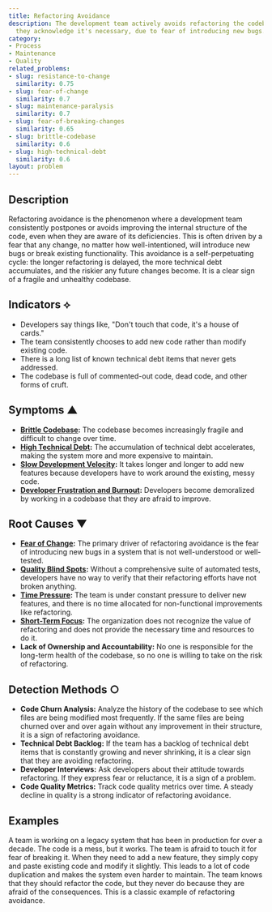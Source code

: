 ```yaml
---
title: Refactoring Avoidance
description: The development team actively avoids refactoring the codebase, even when
  they acknowledge it's necessary, due to fear of introducing new bugs.
category:
- Process
- Maintenance
- Quality
related_problems:
- slug: resistance-to-change
  similarity: 0.75
- slug: fear-of-change
  similarity: 0.7
- slug: maintenance-paralysis
  similarity: 0.7
- slug: fear-of-breaking-changes
  similarity: 0.65
- slug: brittle-codebase
  similarity: 0.6
- slug: high-technical-debt
  similarity: 0.6
layout: problem
---
```


## Description
Refactoring avoidance is the phenomenon where a development team consistently postpones or avoids improving the internal structure of the code, even when they are aware of its deficiencies. This is often driven by a fear that any change, no matter how well-intentioned, will introduce new bugs or break existing functionality. This avoidance is a self-perpetuating cycle: the longer refactoring is delayed, the more technical debt accumulates, and the riskier any future changes become. It is a clear sign of a fragile and unhealthy codebase.

## Indicators ⟡
- Developers say things like, "Don't touch that code, it's a house of cards."
- The team consistently chooses to add new code rather than modify existing code.
- There is a long list of known technical debt items that never gets addressed.
- The codebase is full of commented-out code, dead code, and other forms of cruft.

## Symptoms ▲
- **[Brittle Codebase](brittle-codebase.md):** The codebase becomes increasingly fragile and difficult to change over time.
- **[High Technical Debt](high-technical-debt.md):** The accumulation of technical debt accelerates, making the system more and more expensive to maintain.
- **[Slow Development Velocity](slow-development-velocity.md):** It takes longer and longer to add new features because developers have to work around the existing, messy code.
- **[Developer Frustration and Burnout](developer-frustration-and-burnout.md):** Developers become demoralized by working in a codebase that they are afraid to improve.

## Root Causes ▼
- **[Fear of Change](fear-of-change.md):** The primary driver of refactoring avoidance is the fear of introducing new bugs in a system that is not well-understood or well-tested.
- **[Quality Blind Spots](quality-blind-spots.md):** Without a comprehensive suite of automated tests, developers have no way to verify that their refactoring efforts have not broken anything.
- **[Time Pressure](time-pressure.md):** The team is under constant pressure to deliver new features, and there is no time allocated for non-functional improvements like refactoring.
- **[Short-Term Focus](short-term-focus.md):** The organization does not recognize the value of refactoring and does not provide the necessary time and resources to do it.
- **Lack of Ownership and Accountability:** No one is responsible for the long-term health of the codebase, so no one is willing to take on the risk of refactoring.

## Detection Methods ○
- **Code Churn Analysis:** Analyze the history of the codebase to see which files are being modified most frequently. If the same files are being churned over and over again without any improvement in their structure, it is a sign of refactoring avoidance.
- **Technical Debt Backlog:** If the team has a backlog of technical debt items that is constantly growing and never shrinking, it is a clear sign that they are avoiding refactoring.
- **Developer Interviews:** Ask developers about their attitude towards refactoring. If they express fear or reluctance, it is a sign of a problem.
- **Code Quality Metrics:** Track code quality metrics over time. A steady decline in quality is a strong indicator of refactoring avoidance.

## Examples
A team is working on a legacy system that has been in production for over a decade. The code is a mess, but it works. The team is afraid to touch it for fear of breaking it. When they need to add a new feature, they simply copy and paste existing code and modify it slightly. This leads to a lot of code duplication and makes the system even harder to maintain. The team knows that they should refactor the code, but they never do because they are afraid of the consequences. This is a classic example of refactoring avoidance.
